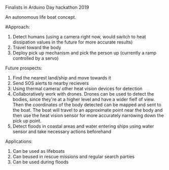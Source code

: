 
Finalists in Arduino Day hackathon 2019

An autonomous life boat concept.

#Approach:

1. Detect humans (using a camera right now, would switch to heat dissipation values in the future for more accurate results)
2. Travel toward the body
3. Deploy pick up mechanism and pick the person up (currently a ramp controlled by a servo)

Future prospects:
1. Find the nearest land/ship and move towards it
2. Send SOS alerts to nearby recievers
3. Using thermal camera/ other heat vision devices for detection
4. Collaboratively work with drones. Drones can be used to detect the bodies, since they're at a higher level and have a wider fielf of view. Then the coordinates of the body detected can be mapped and sent to the boat. The boat will travel to an approximate point near the body and then use the heat vision sensor for more accurately narrowing down the pick up point.
5. Detect floods in coastal areas and water entering ships using water sensor and take necessary actions beforehand


Applications:
1. Can be used as lifeboats
2. Can beused in rescue missions and regular search parties
3. Can be used during floods

